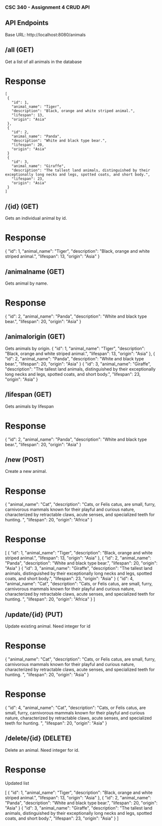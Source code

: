### CSC 340 - Assignment 4 CRUD API
## API Endpoints
Base URL: http://localhost:8080/animals
## /all (GET)
Get a list of all animals in the database
# Response
```
[
 {
   "id": 1,
   "animal_name": "Tiger",
   "description": "Black, orange and white striped animal.",
   "lifespan": 13,
   "origin": "Asia"
 },
 {
   "id": 2,
   "animal_name": "Panda",
   "description": "White and black type bear.",
   "lifespan": 20,
   "origin": "Asia"
 }
 {
   "id": 3,
   "animal_name": "Giraffe",
   "description": "The tallest land animals, distinguished by their exceptionally long necks and legs, spotted coats, and short body.",
   "lifespan": 23,
   "origin": "Asia"
 }
]
````
## /{id} (GET)
Gets an individual animal by id.
# Response
{
   "id": 1,
   "animal_name": "Tiger",
   "description": "Black, orange and white striped animal.",
   "lifespan": 13,
   "origin": "Asia"
}

## /animalname (GET)
Gets animal by name.
# Response
 {
   "id": 2,
   "animal_name": "Panda",
   "description": "White and black type bear.",
   "lifespan": 20,
   "origin": "Asia"
 }

 ## /animalorigin (GET)
 Gets animals by origin.
  {
   "id": 1,
   "animal_name": "Tiger",
   "description": "Black, orange and white striped animal.",
   "lifespan": 13,
   "origin": "Asia"
 },
 {
   "id": 2,
   "animal_name": "Panda",
   "description": "White and black type bear.",
   "lifespan": 20,
   "origin": "Asia"
 }
 {
   "id": 3,
   "animal_name": "Giraffe",
   "description": "The tallest land animals, distinguished by their exceptionally long necks and legs, spotted coats, and short body.",
   "lifespan": 23,
   "origin": "Asia"
 }

 ## /lifespan (GET)
 Gets animals by lifespan
 # Response
  {
   "id": 2,
   "animal_name": "Panda",
   "description": "White and black type bear.",
   "lifespan": 20,
   "origin": "Asia"
 }

 ## /new (POST)
 Create a new animal.
 # Response
{
  "animal_name": "Cat",
  "description": "Cats, or Felis catus, are small, furry, carnivorous mammals known for their playful and curious nature, characterized by retractable claws, acute senses, and specialized teeth for hunting. ",
  "lifespan": 20,
  "origin": "Africa"
}

# Response
[
 {
   "id": 1,
   "animal_name": "Tiger",
   "description": "Black, orange and white striped animal.",
   "lifespan": 13,
   "origin": "Asia"
 },
 {
   "id": 2,
   "animal_name": "Panda",
   "description": "White and black type bear.",
   "lifespan": 20,
   "origin": "Asia"
 }
 {
   "id": 3,
   "animal_name": "Giraffe",
   "description": "The tallest land animals, distinguished by their exceptionally long necks and legs, spotted coats, and short body.",
   "lifespan": 23,
   "origin": "Asia"
 }
 {
   "id": 4,
  "animal_name": "Cat",
  "description": "Cats, or Felis catus, are small, furry, carnivorous mammals known for their playful and curious nature, characterized by retractable claws, acute senses, and specialized teeth for hunting. ",
  "lifespan": 20,
  "origin": "Africa"
}
]

## /update/{id} (PUT)
Update existing animal.
Need integer for id 
# Response 
{
  "animal_name": "Cat",
  "description": "Cats, or Felis catus, are small, furry, carnivorous mammals known for their playful and curious nature, characterized by retractable claws, acute senses, and specialized teeth for hunting. ",
  "lifespan": 20,
  "origin": "Asia"
}

# Response

{
   "id": 4,
  "animal_name": "Cat",
  "description": "Cats, or Felis catus, are small, furry, carnivorous mammals known for their playful and curious nature, characterized by retractable claws, acute senses, and specialized teeth for hunting. ",
  "lifespan": 20,
  "origin": "Asia"
}

## /delete/{id} (DELETE)
Delete an animal.
Need integer for id.

# Response
Updated list

[
 {
   "id": 1,
   "animal_name": "Tiger",
   "description": "Black, orange and white striped animal.",
   "lifespan": 13,
   "origin": "Asia"
 },
 {
   "id": 2,
   "animal_name": "Panda",
   "description": "White and black type bear.",
   "lifespan": 20,
   "origin": "Asia"
 }
 {
   "id": 3,
   "animal_name": "Giraffe",
   "description": "The tallest land animals, distinguished by their exceptionally long necks and legs, spotted coats, and short body.",
   "lifespan": 23,
   "origin": "Asia"
 }
]
 

